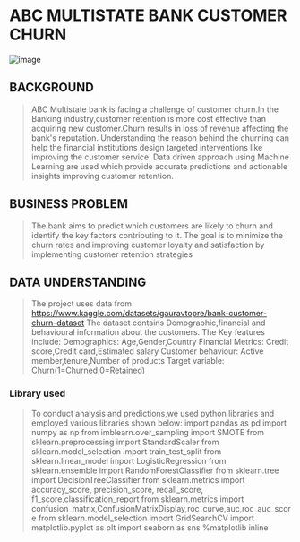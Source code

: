 # ABC MULTISTATE BANK CUSTOMER CHURN

![image](https://github.com/user-attachments/assets/a873833d-a84c-452d-bb4a-50f7021a93ca)

## BACKGROUND

>ABC Multistate bank is facing a challenge of customer churn.In the Banking industry,customer retention is more cost effective than acquiring new customer.Churn results in loss of revenue affecting the bank's reputation.
>Understanding the reason behind the churning can help the financial institutions design targeted interventions like improving the customer service.
>Data driven approach using Machine Learning are used  which provide accurate predictions and actionable insights improving customer retention.

## BUSINESS PROBLEM

>The bank aims to predict which customers are likely to churn and identify the key factors contributing to it.
>The goal is to minimize the churn rates and improving customer loyalty and satisfaction by implementing customer retention strategies

## DATA UNDERSTANDING

>The project uses data from https://www.kaggle.com/datasets/gauravtopre/bank-customer-churn-dataset
>The dataset contains Demographic,financial and behavioural information about the customers.
>The Key features include: 
  Demographics: Age,Gender,Country
  Financial Metrics: Credit score,Credit card,Estimated salary
  Customer behaviour: Active member,tenure,Number of products
  Target variable: Churn(1=Churned,0=Retained)

### Library used

>To conduct analysis and predictions,we used python libraries and employed various libraries shown below:
import pandas as pd
import numpy as np
from imblearn.over_sampling import SMOTE
from sklearn.preprocessing import StandardScaler
from sklearn.model_selection import train_test_split
from sklearn.linear_model import LogisticRegression
from sklearn.ensemble import RandomForestClassifier
from sklearn.tree import DecisionTreeClassifier
from sklearn.metrics import accuracy_score, precision_score, recall_score, f1_score,classification_report
from sklearn.metrics import confusion_matrix,ConfusionMatrixDisplay,roc_curve,auc,roc_auc_score
from sklearn.model_selection import GridSearchCV
import matplotlib.pyplot as plt
import seaborn as sns
%matplotlib inline 
